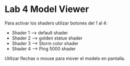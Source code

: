 # Lab 4 Model Viewer
Para activar los shaders utilizar botones del 1 al 4:
 - Shader 1 --> default shader
 - Shader 2 --> golden statue shader
 - Shader 3 --> Storm color shader
 - Shader 4 --> Ping 5000 shader
 
 Utilizar flechas o mouse para mover el modelo en pantalla.
